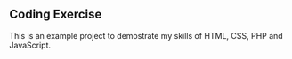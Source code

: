 ## Coding Exercise

This is an example project to demostrate my skills of HTML, CSS, PHP and JavaScript.